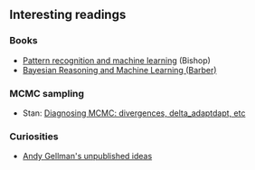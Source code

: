 ## Interesting readings


### Books
<ul>
<li><a href='https://www.microsoft.com/en-us/research/uploads/prod/2006/01/Bishop-Pattern-Recognition-and-Machine-Learning-2006.pdf' target="_blank">Pattern recognition and machine learning</a> (Bishop)
<li><a href='http://web4.cs.ucl.ac.uk/staff/D.Barber/textbook/090310.pdf' target="_blank">Bayesian Reasoning and Machine Learning (Barber)</a>
</ul>

### MCMC sampling 

<ul>
<li>Stan: <a href="https://mc-stan.org/docs/reference-manual/mcmc.html" target="_blank">Diagnosing MCMC: divergences, delta_adaptdapt, etc</a>
</ul>


### Curiosities

<ul>
<li> <a href='http://www.stat.columbia.edu/~gelman/research/unpublished/' target="_blank">Andy Gellman's unpublished ideas</a

</ul>



